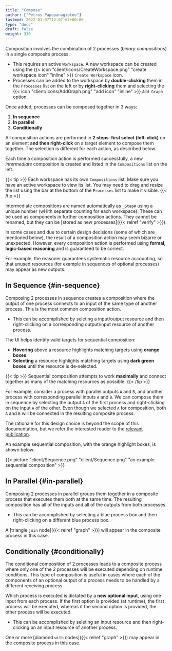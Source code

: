 ```yaml
---
title: "Compose"
author: ["Petros Papapanagiotou"]
lastmod: 2022-01-07T12:07:07+00:00
type: "docs"
draft: false
weight: 330
---
```


Composition involves the combination of 2 processes (_binary compositions_) in a single composite process.

-   This requires an active `Workspace`. A new workspace can be created using the {{< icon "client/icons/CreateWorkspace.png" "create workspace icon" "inline" >}} `Create Workspace` icon.
-   Processes can be added to the workspace by **double-clicking** them in the `Processes` list on the left or by **right-clicking** them and selecting the {{< icon "client/icons/AddGraph.png" "add icon" "inline" >}} `Add Graph` option.

Once added, processes can be composed together in 3 ways:

1.  **In sequence**
2.  **In parallel**
3.  **Conditionally**

All composition actions are performed in **2 steps**: **first select (left-click)** on an element **and then right-click** on a target element to compose them together. The selection is different for each action, as described below.

Each time a composition action is performed successfully, a new _intermediate_ composition is created and listed in the `Compositions` list on the left.

{{< tip >}}
Each workspace has its own `Compositions` list. Make sure you have an active workspace to view its list. You may need to drag and resize the list using the bar at the bottom of the `Processes` list to make it visible.
{{< /tip >}}

Intermediate compositions are named automatically as `_Step#` using a unique number (wHith separate counting for each workspace). These can be used as components in further composition actions. They cannot be renamed, but they can be [stored as new processes]({{< relref "verify" >}}).

In some cases and due to certain design decisions (some of which are mentioned below), the result of a composition action may seem bizarre or unexpected. However, every composition action is performed using **formal, logic-based reasoning** and is guaranteed to be correct.

For example, the reasoner guarantees systematic resource accounting, so that unused resources (for example in sequences of optional processes) may appear as new outputs.


## In Sequence {#in-sequence}

Composing 2 processes in sequence creates a composition where the output of one process connects to an input of the same type of another process. This is the most common composition action.

-   This can be accomplished by seleting a input/output resource and then right-clicking on a corresponding output/input resource of another process.

The UI helps identify valid targets for sequential composition:

-   **Hovering** above a resource highlights matching targets using **orange boxes**.
-   **Selecting** a resource highlights matching targets using **dark green boxes** until the resource is de-selected.

{{< tip >}}
Sequential composition attempts to work **maximally** and connect together as many of the matching resources as possible.
{{< /tip >}}

For example, consider a process with parallel outputs `A` and `B`, and another process with corresponding parallel inputs `A` and `B`. We can compose them in sequence by selecting the output `A` of the first process and right-clicking on the input `A` of the other. Even though we selected `A` for composition, both `A` and `B` will be connected in the resulting composite process.

The rationale for this design choice is beyond the scope of this documentation, but we refer the interested reader to the [relevant publication](https://link.springer.com/chapter/10.1007/978-3-030-13838-7%5F5).

An example sequential composition, with the orange highlight boxes, is shown below:

{{< picture "client/Sequence.png" "client/Sequence.png" "an example sequential composition" >}}


## In Parallel {#in-parallel}

Composing 2 processes in parallel groups them together in a composite process that executes them both at the same time. The resulting composition has all of the inputs and all of the outputs from both processes.

-   This can be accomplished by selecting a blue process box and then right-clicking on a different blue process box.

A [triangle `join` node]({{< relref "graph" >}}) will appear in the composite process in this case.


## Conditionally {#conditionally}

The conditional composition of 2 processes leads to a composite process where only one of the 2 processes will be executed depending on runtime conditions. This type of composition is useful in cases where each of the components of an optional output of a process needs to be handled by a different receiving process.

Which process is executed is dictated by a **new optional input**, using one input from each process. If the first option is provided (at runtime), the first process will be executed, whereas if the second option is provided, the other process will be executed.

-   This can be accomplished by seleting an input resource and then right-clicking on an input resource of another process.

One or more [diamond `with` nodes]({{< relref "graph" >}}) may appear in the composite process in this case.